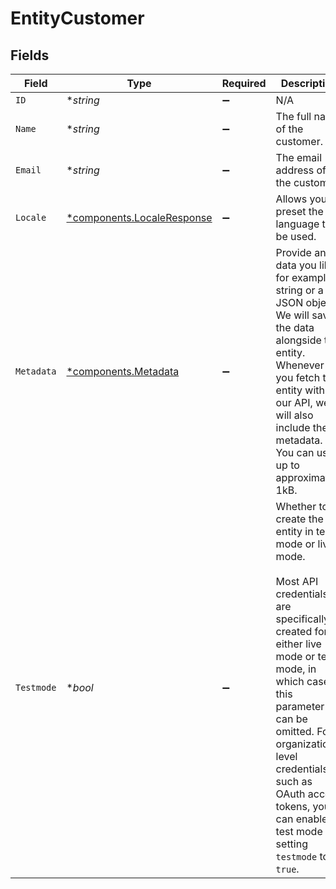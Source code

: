 # EntityCustomer


## Fields

| Field                                                                                                                                                                                                                                                                                                            | Type                                                                                                                                                                                                                                                                                                             | Required                                                                                                                                                                                                                                                                                                         | Description                                                                                                                                                                                                                                                                                                      | Example                                                                                                                                                                                                                                                                                                          |
| ---------------------------------------------------------------------------------------------------------------------------------------------------------------------------------------------------------------------------------------------------------------------------------------------------------------- | ---------------------------------------------------------------------------------------------------------------------------------------------------------------------------------------------------------------------------------------------------------------------------------------------------------------- | ---------------------------------------------------------------------------------------------------------------------------------------------------------------------------------------------------------------------------------------------------------------------------------------------------------------- | ---------------------------------------------------------------------------------------------------------------------------------------------------------------------------------------------------------------------------------------------------------------------------------------------------------------- | ---------------------------------------------------------------------------------------------------------------------------------------------------------------------------------------------------------------------------------------------------------------------------------------------------------------- |
| `ID`                                                                                                                                                                                                                                                                                                             | **string*                                                                                                                                                                                                                                                                                                        | :heavy_minus_sign:                                                                                                                                                                                                                                                                                               | N/A                                                                                                                                                                                                                                                                                                              | cst_5B8cwPMGnU                                                                                                                                                                                                                                                                                                   |
| `Name`                                                                                                                                                                                                                                                                                                           | **string*                                                                                                                                                                                                                                                                                                        | :heavy_minus_sign:                                                                                                                                                                                                                                                                                               | The full name of the customer.                                                                                                                                                                                                                                                                                   | John Doe                                                                                                                                                                                                                                                                                                         |
| `Email`                                                                                                                                                                                                                                                                                                          | **string*                                                                                                                                                                                                                                                                                                        | :heavy_minus_sign:                                                                                                                                                                                                                                                                                               | The email address of the customer.                                                                                                                                                                                                                                                                               | example@email.com                                                                                                                                                                                                                                                                                                |
| `Locale`                                                                                                                                                                                                                                                                                                         | [*components.LocaleResponse](../../models/components/localeresponse.md)                                                                                                                                                                                                                                          | :heavy_minus_sign:                                                                                                                                                                                                                                                                                               | Allows you to preset the language to be used.                                                                                                                                                                                                                                                                    | en_US                                                                                                                                                                                                                                                                                                            |
| `Metadata`                                                                                                                                                                                                                                                                                                       | [*components.Metadata](../../models/components/metadata.md)                                                                                                                                                                                                                                                      | :heavy_minus_sign:                                                                                                                                                                                                                                                                                               | Provide any data you like, for example a string or a JSON object. We will save the data alongside the entity. Whenever<br/>you fetch the entity with our API, we will also include the metadata. You can use up to approximately 1kB.                                                                            |                                                                                                                                                                                                                                                                                                                  |
| `Testmode`                                                                                                                                                                                                                                                                                                       | **bool*                                                                                                                                                                                                                                                                                                          | :heavy_minus_sign:                                                                                                                                                                                                                                                                                               | Whether to create the entity in test mode or live mode.<br/><br/>Most API credentials are specifically created for either live mode or test mode, in which case this parameter can be<br/>omitted. For organization-level credentials such as OAuth access tokens, you can enable test mode by setting<br/>`testmode` to `true`. | false                                                                                                                                                                                                                                                                                                            |